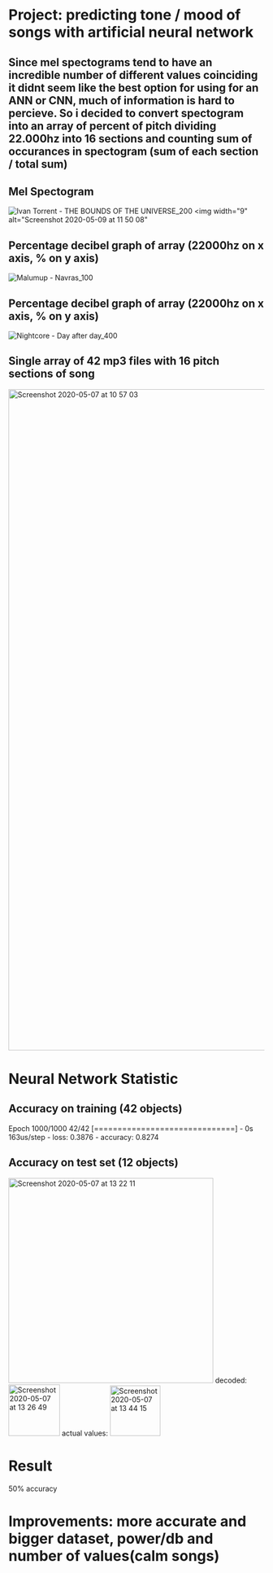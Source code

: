 
# Project: predicting tone / mood of songs with artificial neural network

## Since mel spectograms tend to have an incredible number of different values coinciding it didnt seem like the best option for using for an ANN or CNN, much of information is hard to percieve. So i decided to convert spectogram into an array of percent of pitch dividing 22.000hz into 16 sections and counting sum of occurances in spectogram (sum of each section / total sum)

## Mel Spectogram
![Ivan Torrent - THE BOUNDS OF THE UNIVERSE_200](https://user-images.githubusercontent.com/59181775/80721741-dd754d80-8afe-11ea-81c1-1f8cd566c35e.png) <img width="9" alt="Screenshot 2020-05-09 at 11 50 08"


## Percentage decibel graph of array (22000hz on x axis, % on y axis)
![Malumup - Navras_100](https://user-images.githubusercontent.com/59181775/80723968-8f157e00-8b01-11ea-9cd7-7f7f27274296.png)

## Percentage decibel graph of array (22000hz on x axis, % on y axis)
![Nightcore - Day after day_400](https://user-images.githubusercontent.com/59181775/80723726-465dc500-8b01-11ea-81b0-7e13d75c1e5a.png)

## Single array of 42 mp3 files with 16 pitch sections of song
<img width="1300" alt="Screenshot 2020-05-07 at 10 57 03" src="https://user-images.githubusercontent.com/59181775/81276342-27a48480-9053-11ea-81d6-f249e1bbb542.png">

# Neural Network Statistic
## Accuracy on training (42 objects)
Epoch 1000/1000
42/42 [==============================] - 0s 163us/step - loss: 0.3876 - accuracy: 0.8274

## Accuracy on test set (12 objects)
<img width="403" alt="Screenshot 2020-05-07 at 13 22 11" src="https://user-images.githubusercontent.com/59181775/81289125-27fa4b00-9066-11ea-8e4e-22bb5d772ed4.png"> decoded: <img width="101" alt="Screenshot 2020-05-07 at 13 26 49" src="https://user-images.githubusercontent.com/59181775/81289399-a5be5680-9066-11ea-90d0-7a478cd32a91.png"> actual values: <img width="99" alt="Screenshot 2020-05-07 at 13 44 15" src="https://user-images.githubusercontent.com/59181775/81290825-051d6600-9069-11ea-9be4-d1242d4e7caa.png"> 

# Result
50% accuracy

# Improvements: more accurate and bigger dataset, power/db and number of values(calm songs)


